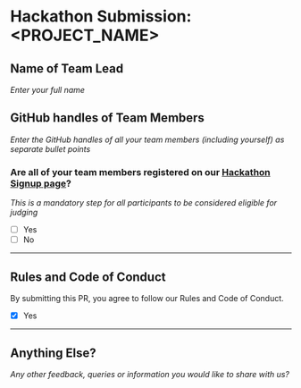 # Hackathon Submission: <PROJECT_NAME>

## Name of Team Lead
_Enter your full name_

<!--

Aditya Oberai

-->

## GitHub handles of Team Members  
_Enter the GitHub handles of all your team members (including yourself) as separate bullet points_

<!--

- @adityaoberai
- @tessamero
.
.
.

-->

### Are all of your team members registered on our [Hackathon Signup page]()?
_This is a mandatory step for all participants to be considered eligible for judging_

- [ ] Yes
- [ ] No

---

## Rules and Code of Conduct  
By submitting this PR, you agree to follow our Rules and Code of Conduct.

- [x] Yes

---

## Anything Else?  
_Any other feedback, queries or information you would like to share with us?_
